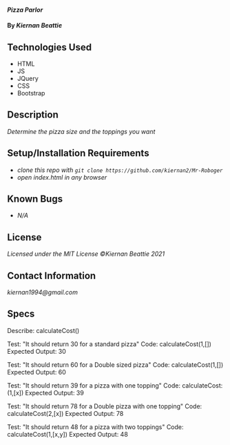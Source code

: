 #### _Pizza Parlor_

#### By _**Kiernan Beattie**_

## Technologies Used

* HTML
* JS
* JQuery
* CSS
* Bootstrap

## Description

_Determine the pizza size and the toppings you want_

## Setup/Installation Requirements

* _clone this repo with `git clone https://github.com/kiernan2/Mr-Roboger`_
* _open index.html in any browser_

## Known Bugs

* _N/A_

## License

_Licensed under the MIT License_
_©Kiernan Beattie 2021_

## Contact Information

_kiernan1994@gmail.com_

## Specs

Describe: calculateCost()

Test: "It should return 30 for a standard pizza"
Code:
calculateCost(1,[])
Expected Output: 30

Test: "It should return 60 for a Double sized pizza"
Code:
calculateCost(1,[])
Expected Output: 60

Test: "It should return 39 for a pizza with one topping"
Code:
calculateCost:(1,[x])
Expected Output: 39

Test: "It should return 78 for a Double pizza with one topping"
Code:
calculateCost(2,[x])
Expected Output: 78

Test: "It should return 48 for a pizza with two toppings"
Code:
calculateCost(1,[x,y])
Expected Output: 48